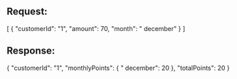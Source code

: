 Request:
--------

[ 
{ 
       "customerId": "1", 
       "amount": 70, 
       "month": " december" 
}
]

Response:
--------

{
    "customerId": "1", 
    "monthlyPoints": 
    { " december": 20 }, 
    "totalPoints": 20 
}
